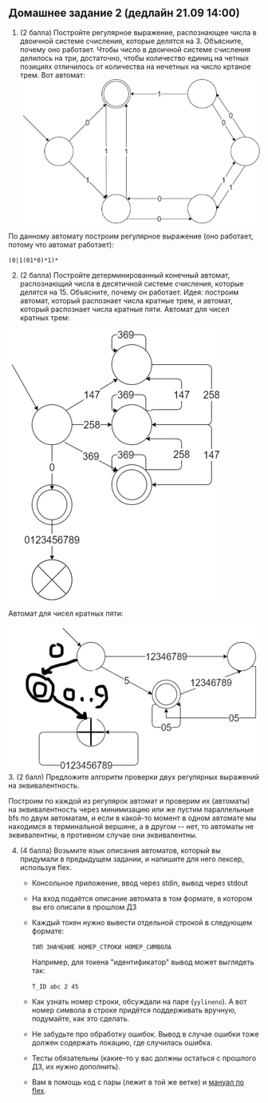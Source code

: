 ## Домашнее задание 2 (дедлайн 21.09 14:00)

1. (2 балла) Постройте регулярное выражение, распознающее числа в двоичной системе счисления, которые делятся на 3. Объясните, почему оно работает.
Чтобы число в двоичной системе счисления делилось на три, достаточно, чтобы количество единиц на четных позициях отличилось от количества на нечетных на число кртаное трем. Вот автомат: ![](pics/2HW1task.png)

По данному автомату построим регулярное выражение (оно работает, потому что автомат работает):
```
(0|1(01*0)*1)*
```

2. (2 балла) Постройте детерминированный конечный автомат, распознающий числа в десятичной системе счисления, которые делятся на 15. Объясните, почему он работает.
Идея: построим автомат, который распознает числа кратные трем, и автомат, который распознает числа кратные пяти. Автомат для чисел кратных трем:

![](pics/2HW2task1.png)

Автомат для чисел кратных пяти:

![](pics/2HW2task2.png)
3. (2 балл) Предложите алгоритм проверки двух регулярных выражений на эквивалентность.

Построим по каждой из регулярок автомат и проверим их (автоматы) на эквивалентность через минимизацию или же пустим параллельные bfs по двум автоматам, и если в какой-то момент в одном автомате мы находимся в терминальной вершине, а в другом -- нет, то автоматы не эквивалентны, в противном случае они эквивалентны.

4. (4 балла) Возьмите язык описания автоматов, который вы придумали в предыдущем задании, и напишите для него лексер, используя flex. 
    * Консольное приложение, ввод через stdin, вывод через stdout
    * На вход подаётся описание автомата в том формате, в котором вы его описали в прошлом ДЗ
    * Каждый токен нужно вывести отдельной строкой в следующем формате:

        `ТИП ЗНАЧЕНИЕ НОМЕР_СТРОКИ НОМЕР_СИМВОЛА`

        Например, для токена "идентификатор" вывод может выглядеть так:

        `T_ID abc 2 45`

    * Как узнать номер строки, обсуждали на паре (`yylineno`). А вот номер символа в строке придётся поддерживать вручную, подумайте, как это сделать.

    * Не забудьте про обработку ошибок. Вывод в случае ошибки тоже должен содержать локацию, где случилась ошибка.
    
    * Тесты обязательны (какие-то у вас должны остаться с прошлого ДЗ, их нужно дополнить).

    * Вам в помощь код с пары (лежит в той же ветке) и [мануал по flex](https://westes.github.io/flex/manual/index.html).
